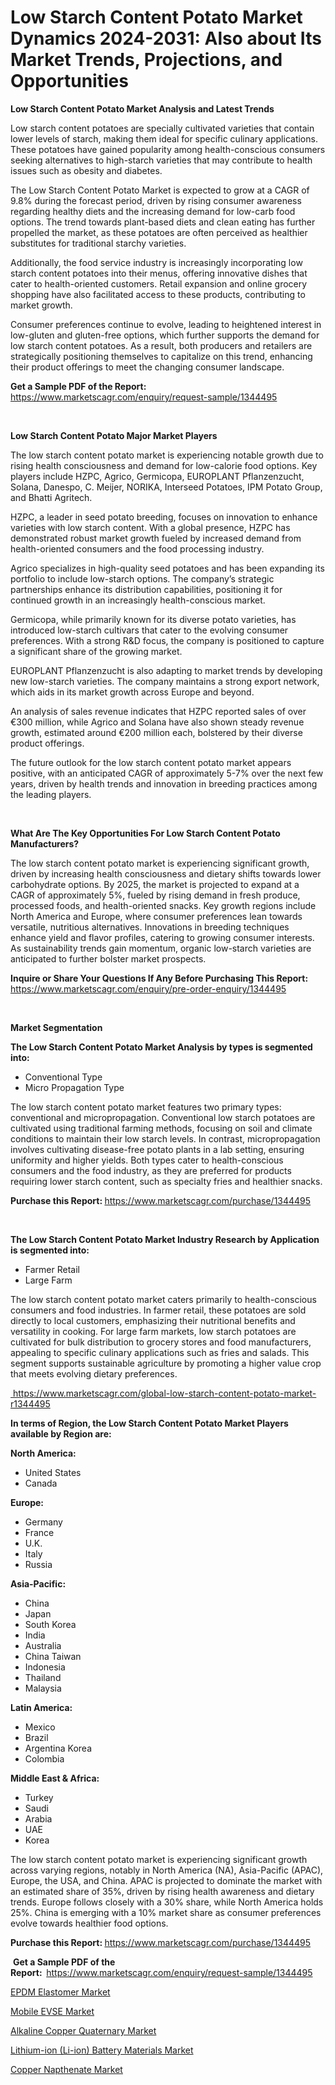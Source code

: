 <p><h1>Low Starch Content Potato Market Dynamics 2024-2031: Also about Its Market Trends, Projections, and Opportunities</h1></p><p><strong>Low Starch Content Potato Market Analysis and Latest Trends</strong></p>
<p><p>Low starch content potatoes are specially cultivated varieties that contain lower levels of starch, making them ideal for specific culinary applications. These potatoes have gained popularity among health-conscious consumers seeking alternatives to high-starch varieties that may contribute to health issues such as obesity and diabetes.</p><p>The Low Starch Content Potato Market is expected to grow at a CAGR of 9.8% during the forecast period, driven by rising consumer awareness regarding healthy diets and the increasing demand for low-carb food options. The trend towards plant-based diets and clean eating has further propelled the market, as these potatoes are often perceived as healthier substitutes for traditional starchy varieties.</p><p>Additionally, the food service industry is increasingly incorporating low starch content potatoes into their menus, offering innovative dishes that cater to health-oriented customers. Retail expansion and online grocery shopping have also facilitated access to these products, contributing to market growth.</p><p>Consumer preferences continue to evolve, leading to heightened interest in low-gluten and gluten-free options, which further supports the demand for low starch content potatoes. As a result, both producers and retailers are strategically positioning themselves to capitalize on this trend, enhancing their product offerings to meet the changing consumer landscape.</p></p>
<p><strong>Get a Sample PDF of the Report:&nbsp;</strong> <a href="https://www.marketscagr.com/enquiry/request-sample/1344495?utm_campaign=1869&utm_medium=2&utm_source=Github&utm_content=ia&utm_term=11122024&utm_id=low-starch-content-potato">https://www.marketscagr.com/enquiry/request-sample/1344495</a></p>
<p>&nbsp;</p>
<p><strong>Low Starch Content Potato Major Market Players</strong></p>
<p><p>The low starch content potato market is experiencing notable growth due to rising health consciousness and demand for low-calorie food options. Key players include HZPC, Agrico, Germicopa, EUROPLANT Pflanzenzucht, Solana, Danespo, C. Meijer, NORIKA, Interseed Potatoes, IPM Potato Group, and Bhatti Agritech.</p><p>HZPC, a leader in seed potato breeding, focuses on innovation to enhance varieties with low starch content. With a global presence, HZPC has demonstrated robust market growth fueled by increased demand from health-oriented consumers and the food processing industry.</p><p>Agrico specializes in high-quality seed potatoes and has been expanding its portfolio to include low-starch options. The company’s strategic partnerships enhance its distribution capabilities, positioning it for continued growth in an increasingly health-conscious market.</p><p>Germicopa, while primarily known for its diverse potato varieties, has introduced low-starch cultivars that cater to the evolving consumer preferences. With a strong R&D focus, the company is positioned to capture a significant share of the growing market.</p><p>EUROPLANT Pflanzenzucht is also adapting to market trends by developing new low-starch varieties. The company maintains a strong export network, which aids in its market growth across Europe and beyond.</p><p>An analysis of sales revenue indicates that HZPC reported sales of over €300 million, while Agrico and Solana have also shown steady revenue growth, estimated around €200 million each, bolstered by their diverse product offerings.</p><p>The future outlook for the low starch content potato market appears positive, with an anticipated CAGR of approximately 5-7% over the next few years, driven by health trends and innovation in breeding practices among the leading players.</p></p>
<p>&nbsp;</p>
<p><strong>What Are The Key Opportunities For Low Starch Content Potato Manufacturers?</strong></p>
<p><p>The low starch content potato market is experiencing significant growth, driven by increasing health consciousness and dietary shifts towards lower carbohydrate options. By 2025, the market is projected to expand at a CAGR of approximately 5%, fueled by rising demand in fresh produce, processed foods, and health-oriented snacks. Key growth regions include North America and Europe, where consumer preferences lean towards versatile, nutritious alternatives. Innovations in breeding techniques enhance yield and flavor profiles, catering to growing consumer interests. As sustainability trends gain momentum, organic low-starch varieties are anticipated to further bolster market prospects.</p></p>
<p><strong>Inquire or Share Your Questions If Any Before Purchasing This Report:</strong> <a href="https://www.marketscagr.com/enquiry/pre-order-enquiry/1344495?utm_campaign=1869&utm_medium=2&utm_source=Github&utm_content=ia&utm_term=11122024&utm_id=low-starch-content-potato">https://www.marketscagr.com/enquiry/pre-order-enquiry/1344495</a></p>
<p>&nbsp;</p>
<p><strong>Market Segmentation</strong></p>
<p><strong>The Low Starch Content Potato Market Analysis by types is segmented into:</strong></p>
<p><ul><li>Conventional Type</li><li>Micro Propagation Type</li></ul></p>
<p><p>The low starch content potato market features two primary types: conventional and micropropagation. Conventional low starch potatoes are cultivated using traditional farming methods, focusing on soil and climate conditions to maintain their low starch levels. In contrast, micropropagation involves cultivating disease-free potato plants in a lab setting, ensuring uniformity and higher yields. Both types cater to health-conscious consumers and the food industry, as they are preferred for products requiring lower starch content, such as specialty fries and healthier snacks.</p></p>
<p><strong>Purchase this Report:&nbsp;</strong><a href="https://www.marketscagr.com/purchase/1344495?utm_campaign=1869&utm_medium=2&utm_source=Github&utm_content=ia&utm_term=11122024&utm_id=low-starch-content-potato">https://www.marketscagr.com/purchase/1344495</a></p>
<p>&nbsp;</p>
<p><strong>The Low Starch Content Potato Market Industry Research by Application is segmented into:</strong></p>
<p><ul><li>Farmer Retail</li><li>Large Farm</li></ul></p>
<p><p>The low starch content potato market caters primarily to health-conscious consumers and food industries. In farmer retail, these potatoes are sold directly to local customers, emphasizing their nutritional benefits and versatility in cooking. For large farm markets, low starch potatoes are cultivated for bulk distribution to grocery stores and food manufacturers, appealing to specific culinary applications such as fries and salads. This segment supports sustainable agriculture by promoting a higher value crop that meets evolving dietary preferences.</p></p>
<p><a href="https://www.marketscagr.com/global-low-starch-content-potato-market-r1344495?utm_campaign=1869&utm_medium=2&utm_source=Github&utm_content=ia&utm_term=11122024&utm_id=low-starch-content-potato">&nbsp;https://www.marketscagr.com/global-low-starch-content-potato-market-r1344495</a></p>
<p><strong>In terms of Region, the Low Starch Content Potato Market Players available by Region are:</strong></p>
<p>
    <p> <strong> North America: </strong>
        <ul>
            <li>United States</li>
            <li>Canada</li>
        </ul>
        </p> 
    <p> <strong> Europe: </strong>
        <ul>
            <li>Germany</li>
            <li>France</li>
            <li>U.K.</li>
            <li>Italy</li>
            <li>Russia</li>
        </ul>
        </p> 
    <p> <strong> Asia-Pacific: </strong>
        <ul>
            <li>China</li>
            <li>Japan</li>
            <li>South Korea</li>
            <li>India</li>
            <li>Australia</li>
            <li>China Taiwan</li>
            <li>Indonesia</li>
            <li>Thailand</li>
            <li>Malaysia</li>
        </ul>
        </p> 
    <p> <strong> Latin America: </strong>
        <ul>
            <li>Mexico</li>
            <li>Brazil</li>
            <li>Argentina Korea</li>
            <li>Colombia</li>
        </ul>
        </p> 
    <p> <strong> Middle East & Africa: </strong>
        <ul>
            <li>Turkey</li>
            <li>Saudi</li>
            <li>Arabia</li>
            <li>UAE</li>
            <li>Korea</li>
        </ul>
    </p>
    </p>
<p><p>The low starch content potato market is experiencing significant growth across varying regions, notably in North America (NA), Asia-Pacific (APAC), Europe, the USA, and China. APAC is projected to dominate the market with an estimated share of 35%, driven by rising health awareness and dietary trends. Europe follows closely with a 30% share, while North America holds 25%. China is emerging with a 10% market share as consumer preferences evolve towards healthier food options.</p></p>
<p><strong>Purchase this Report: </strong><a href="https://www.marketscagr.com/purchase/1344495?utm_campaign=1869&utm_medium=2&utm_source=Github&utm_content=ia&utm_term=11122024&utm_id=low-starch-content-potato">https://www.marketscagr.com/purchase/1344495</a></p>
<p>&nbsp;<strong>Get a Sample PDF of the Report:&nbsp;&nbsp;</strong><a href="https://www.marketscagr.com/enquiry/request-sample/1344495?utm_campaign=1869&utm_medium=2&utm_source=Github&utm_content=ia&utm_term=11122024&utm_id=low-starch-content-potato">https://www.marketscagr.com/enquiry/request-sample/1344495</a></p>
<p><strong></strong></p>
<p><p><a href="https://www.linkedin.com/pulse/industry-analysis-technological-advancements-epdm-elastomer-mjlye?utm_campaign=1869&utm_medium=2&utm_source=Github&utm_content=ia&utm_term=11122024&utm_id=low-starch-content-potato">EPDM Elastomer Market</a></p><p><a href="https://www.linkedin.com/pulse/mobile-evse-market-essentials-key-players-demand-drivers-fwxle?utm_campaign=1869&utm_medium=2&utm_source=Github&utm_content=ia&utm_term=11122024&utm_id=low-starch-content-potato">Mobile EVSE Market</a></p><p><a href="https://www.linkedin.com/pulse/detailed-examination-alkaline-copper-quaternary-market-5usxe?utm_campaign=1869&utm_medium=2&utm_source=Github&utm_content=ia&utm_term=11122024&utm_id=low-starch-content-potato">Alkaline Copper Quaternary Market</a></p><p><a href="https://github.com/CliffMedina6/Market-Research-Report-List-7/blob/main/lithium-ion-li-ion-battery-materials-market.md?utm_campaign=1869&utm_medium=2&utm_source=Github&utm_content=ia&utm_term=11122024&utm_id=low-starch-content-potato">Lithium-ion (Li-ion) Battery Materials Market</a></p><p><a href="https://www.linkedin.com/pulse/c-hannibex-sqmmf?utm_campaign=1869&utm_medium=2&utm_source=Github&utm_content=ia&utm_term=11122024&utm_id=low-starch-content-potato">Copper Napthenate Market</a></p></p>